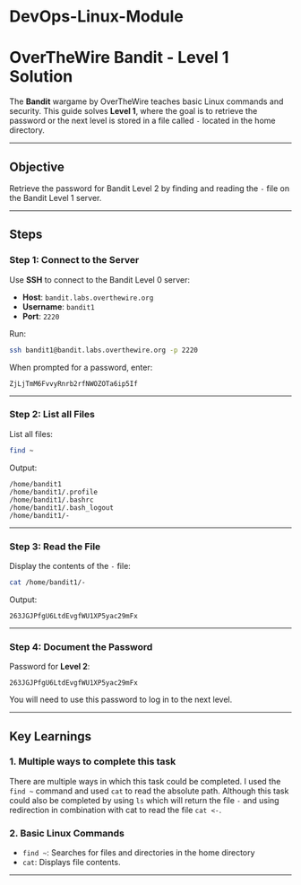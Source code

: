 # DevOps-Linux-Module

# OverTheWire Bandit - Level 1 Solution

The **Bandit** wargame by OverTheWire teaches basic Linux commands and security. This guide solves **Level 1**, where the goal is to retrieve the password or the next level is stored in a file called `-` located in the home directory.

---

## Objective
Retrieve the password for Bandit Level 2 by finding and reading the `-` file on the Bandit Level 1 server.

---

## Steps

### Step 1: Connect to the Server
Use **SSH** to connect to the Bandit Level 0 server:
- **Host**: `bandit.labs.overthewire.org`
- **Username**: `bandit1`
- **Port**: `2220`

Run:
```bash
ssh bandit1@bandit.labs.overthewire.org -p 2220
```

When prompted for a password, enter:
```
ZjLjTmM6FvvyRnrb2rfNWOZOTa6ip5If
```

---

### Step 2: List all Files
List all files:
```bash
find ~
```

Output:
```
/home/bandit1
/home/bandit1/.profile
/home/bandit1/.bashrc
/home/bandit1/.bash_logout
/home/bandit1/-
```

---

### Step 3: Read the File
Display the contents of the `-` file:
```bash
cat /home/bandit1/-
```

Output:
```
263JGJPfgU6LtdEvgfWU1XP5yac29mFx
```

---

### Step 4: Document the Password
Password for **Level 2**:
```
263JGJPfgU6LtdEvgfWU1XP5yac29mFx
```

You will need to use this password to log in to the next level.

---

## Key Learnings
### 1. **Multiple ways to complete this task**
There are multiple ways in which this task could be completed. I used the `find ~` command and used `cat` to read the absolute path. Although this task could also be completed by using `ls` which will return the file `-` and using redirection in combination with cat to read the file `cat <-`.

### 2. **Basic Linux Commands**
- `find ~`: Searches for files and directories in the home directory 
- `cat`: Displays file contents.

---
